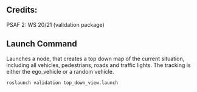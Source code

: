 ## Credits:

PSAF 2: WS 20/21 (validation package)

## Launch Command

Launches a node, that creates a top down map of the current situation, including all vehicles, pedestrians, roads and traffic lights. The tracking is either the ego_vehicle or a random vehicle.
```
roslaunch validation top_down_view.launch
```
